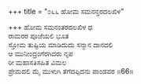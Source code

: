 +++
title = "೦೬೬ ಹೋಮ ಸಮನನ್ತರದಲಖಿಳ"

+++
ಹೋಮ ಸಮನಂತರದಲಖಿಳ ಧ  
ರಾಮರರ ಪೂಜೆಯಲಿ ಭೂತ  
ಸ್ತೋಮ ತುಷ್ಟಿಯ ಮಾಡಿದುದು ಸನ್ಮಾನ ದಾನದಲಿ   
ಆ ಮುನೀಂದ್ರಂಗೆರಗಿದರು ನೃಪ  
ರೀ ಮಹಾಸತಿಸಹಿತ ವಿಮಲ     
ಪ್ರೇಮದಲಿ ಮೈ ಮುಳುಗಿ ತೆಗೆದಪ್ಪಿದನು ಪಾಂಡವರ     ॥66॥